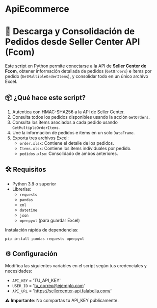 # ApiEcommerce

# 🧾 Descarga y Consolidación de Pedidos desde Seller Center API (Fcom)

Este script en Python permite conectarse a la API de **Seller Center de Fcom**, obtener información detallada de pedidos (`GetOrders`) e ítems por pedido (`GetMultipleOrderItems`), y consolidar todo en un único archivo Excel.

## 📦 ¿Qué hace este script?

1. Autentica con HMAC-SHA256 a la API de Seller Center.
2. Consulta todos los pedidos disponibles usando la acción `GetOrders`.
3. Consulta los ítems asociados a cada pedido usando `GetMultipleOrderItems`.
4. Une la información de pedidos e ítems en un solo `DataFrame`.
5. Exporta tres archivos Excel:
   - `order.xlsx`: Contiene el detalle de los pedidos.
   - `Items.xlsx`: Contiene los ítems individuales por pedido.
   - `pedidos.xlsx`: Consolidado de ambos anteriores.


## 🛠️ Requisitos

- Python 3.8 o superior
- Librerías:
  - `requests`
  - `pandas`
  - `xml`
  - `datetime`
  - `json`
  - `openpyxl` (para guardar Excel)

Instalación rápida de dependencias:

`pip install pandas requests openpyxl`


## ⚙️ Configuración

Modifica las siguientes variables en el script según tus credenciales y necesidades:
   - `API_KEY` = 'TU_API_KEY'
   - `USER_ID` = 'tu_correo@ejemplo.com'
   - `API_URL` = 'https://sellercenter-api.falabella.com/'

⚠️ **Importante**: No compartas tu API_KEY públicamente.
